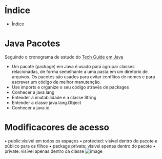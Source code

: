 # Índice 

* [Índice](#índice)


# Java Pacotes
  
  Seguindo o cronograma de estudo do <a href="https://techguide.sh/pt-BR/path/java/">Tech Guide em Java<a>

 - Um pacote (package) em Java é usado para agrupar classes relacionadas, de forma semelhante a uma pasta em um diretório de arquivos. Os pacotes são usados para evitar conflitos de nomes e para escrever um código de melhor manutenção.
 - Use imports e organize o seu código através de packages
 - Conhecer a java.lang
 - Entender a imutabilidade e a classe String
 - Entender a classe java.lang.Object
 - Conhecer a java.io
  
  
  
  # Modificacores de acesso 
  
  • public:visível em todos os espaços
• protected: visível dentro do pacote e público para os filhos
• package private: visível apenas dentro do pacote
• private: visível apenas dentro da classe
![image](https://github.com/ceerqueira/pacotes/assets/50030996/619ae9fc-bf06-4276-bac5-d00f2c3665f0)

  
